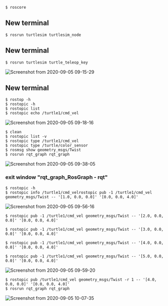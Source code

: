 ```shell
$ roscore
```

## New terminal
```shell
$ rosrun turtlesim turtlesim_node
```

## New terminal
```shell
$ rosrun turtlesim turtle_teleop_key
```
![Screenshot from 2020-09-05 09-15-29](https://user-images.githubusercontent.com/69444682/92295819-5e829c80-ef58-11ea-8724-f502c40cbbb8.png)


## New terminal
```shell
$ rostop -h
$ rostopic -h
$ rostopic list
$ rostopic echo /turtle1/cmd_vel
```
![Screenshot from 2020-09-05 09-18-16](https://user-images.githubusercontent.com/69444682/92296037-84a93c00-ef5a-11ea-9e59-d59949bb0aad.png)

```shell
$ clean
$ rostopic list -v
$ rostopic type /turtle1/cmd_vel
$ rostopic type /turtle/color_sensor
$ rosmsg show geometry_msgs/Twist
$ rosrun rqt_graph rqt_graph
```
![Screenshot from 2020-09-05 09-38-05](https://user-images.githubusercontent.com/69444682/92296136-90e1c900-ef5b-11ea-820f-4a91cac571a5.png)

### exit window "rqt_graph_RosGraph - rqt"
```shell
$ rostopic -h
$ rostopic info /turtle1/cmd_velrostopic pub -1 /turtle1/cmd_vel geometry_msgs/Twist -- '[1.0, 0.0, 0.0]' '[0.0, 0.0, 4.0]'
```
![Screenshot from 2020-09-05 09-56-16](https://user-images.githubusercontent.com/69444682/92296354-0fd80100-ef5e-11ea-979e-1b691a51b498.png)
```shell
$ rostopic pub -1 /turtle1/cmd_vel geometry_msgs/Twist -- '[2.0, 0.0, 0.0]' '[0.0, 0.0, 4.0]'

$ rostopic pub -1 /turtle1/cmd_vel geometry_msgs/Twist -- '[3.0, 0.0, 0.0]' '[0.0, 0.0, 4.0]'

$ rostopic pub -1 /turtle1/cmd_vel geometry_msgs/Twist -- '[4.0, 0.0, 0.0]' '[0.0, 0.0, 4.0]'

$ rostopic pub -1 /turtle1/cmd_vel geometry_msgs/Twist -- '[5.0, 0.0, 0.0]' '[0.0, 0.0, 4.0]'
```
![Screenshot from 2020-09-05 09-59-20](https://user-images.githubusercontent.com/69444682/92296405-7e1cc380-ef5e-11ea-8fc6-63ebbe6af66b.png)

```shell
$ rostopic pub /turtle1/cmd_vel geometry_msgs/Twist -r 1 -- '[4.0, 0.0, 0.0]' '[0.0, 0.0, 4.0]'
$ rosrun rqt_graph rqt_graph
```
![Screenshot from 2020-09-05 10-07-35](https://user-images.githubusercontent.com/69444682/92296516-b1ac1d80-ef5f-11ea-8b24-12d2820aa000.png)

